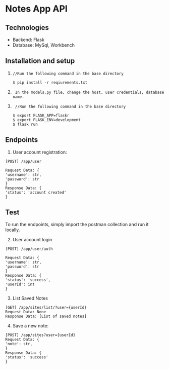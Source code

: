 # Notes App API

## Technologies

-   Backend: Flask
-   Database: MySql, Workbench

## Installation and setup

1. ```
   //Run the following command in the base directory

   $ pip install -r reqiurements.txt
   ```

2. ```
    In the models.py file, change the host, user credentials, database name.
   ```

3. ```
    //Run the following command in the base directory

   $ export FLASK_APP=flaskr
   $ export FLASK_ENV=development
   $ flask run
   ```

## Endpoints

1. User account registration:

```
[POST] /app/user

Request Data: {
'username': str,
'password': str
}
Response Data: {
'status': 'account created'
}

```

## Test

To run the endpoints, simply import the postman collection and run it locally.

2. User account login

```
[POST] /app/user/auth

Request Data: {
'username': str,
'password': str
}
Response Data: {
'status': 'success',
'userId': int
}

```

3. List Saved Notes

```
[GET] /app/sites/list/?user={userId}
Request Data: None
Response Data: [List of saved notes]

```

4. Save a new note:

```
[POST] /app/sites?user={userId}
Request Data: {
'note': str,
}
Response Data: {
'status': 'success'
}


```
